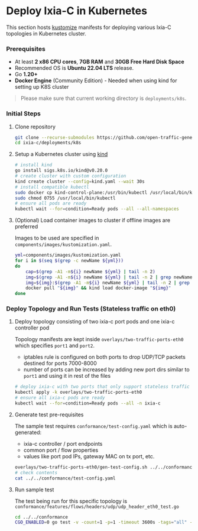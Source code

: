 # Deploy Ixia-C in Kubernetes

This section hosts [kustomize](https://kustomize.io/) manifests for deploying various Ixia-C topologies in Kubernetes cluster.

### Prerequisites

- At least **2 x86 CPU cores**, **7GB RAM** and **30GB Free Hard Disk Space**
- Recommended OS is **Ubuntu 22.04 LTS** release.
- Go **1.20+**
- **Docker Engine** (Community Edition) - Needed when using kind for setting up K8S cluster

> Please make sure that current working directory is `deployments/k8s`.

### Initial Steps

1. Clone repository

    ```bash
    git clone --recurse-submodules https://github.com/open-traffic-generator/ixia-c.git
    cd ixia-c/deployments/k8s
    ```

2. Setup a Kubernetes cluster using [kind](https://kind.sigs.k8s.io/)

    ```bash
    # install kind
    go install sigs.k8s.io/kind@v0.20.0
    # create cluster with custom configuration
    kind create cluster --config=kind.yaml --wait 30s
    # install compatible kubectl
    sudo docker cp kind-control-plane:/usr/bin/kubectl /usr/local/bin/kubectl
    sudo chmod 0755 /usr/local/bin/kubectl
    # ensure all pods are ready
    kubectl wait --for=condition=Ready pods --all --all-namespaces
    ```

3. (Optional) Load container images to cluster if offline images are preferred

    Images to be used are specified in `components/images/kustomization.yaml`.

    ```bash
    yml=components/images/kustomization.yaml
    for i in $(seq $(grep -c newName ${yml}))
    do
        cap=$(grep -A1 -m${i} newName ${yml} | tail -n 2)
        img=$(grep -A1 -m${i} newName ${yml} | tail -n 2 | grep newName | cut -d: -f2 | cut -d\  -f2)
        img=${img}:$(grep -A1 -m${i} newName ${yml} | tail -n 2 | grep newTag | cut -d\" -f2)
        docker pull "${img}" && kind load docker-image "${img}"
    done
    ```

### Deploy Topology and Run Tests (Stateless traffic on eth0)

1. Deploy topology consisting of two ixia-c port pods and one ixia-c controller pod

    Topology manifests are kept inside `overlays/two-traffic-ports-eth0` which specifies `port1` and `port2`.
    * iptables rule is configured on both ports to drop UDP/TCP packets destined for ports 7000-8000
    * number of ports can be increased by adding new port dirs similar to `port1` and using it in rest of the files

    ```bash
    # deploy ixia-c with two ports that only support stateless traffic over eth0
    kubectl apply -k overlays/two-traffic-ports-eth0
    # ensure all ixia-c pods are ready
    kubectl wait --for=condition=Ready pods --all -n ixia-c
    ```

2. Generate test pre-requisites

    The sample test requires `conformance/test-config.yaml` which is auto-generated:
    * ixia-c controller / port endpoints
    * common port / flow properties
    * values like port pod IPs, gateway MAC on tx port, etc.

    ```bash
    overlays/two-traffic-ports-eth0/gen-test-config.sh ../../conformance/test-config.yaml
    # check contents
    cat ../../conformance/test-config.yaml
    ```

3. Run sample test

    The test being run for this specific topology is `conformance/features/flows/headers/udp/udp_header_eth0_test.go`

    ```bash
    cd ../../conformance
    CGO_ENABLED=0 go test -v -count=1 -p=1 -timeout 3600s -tags="all" -run="^TestUdpHeaderEth0$" ./...
    ```

